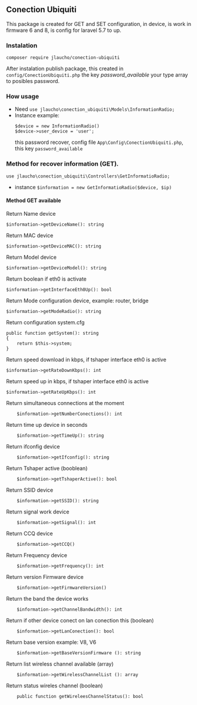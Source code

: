 ## Conection Ubiquiti

This package is created for GET and SET configuration, in device, is work in firmware 6 and 8, 
is config for laravel 5.7 to up.

### Instalation
`composer require jlaucho/conection-ubiquiti`

After instalation publish package, this created in `config/ConectionUbiquiti.php`
the key *password_available* your type array to posibles password.

### How usage

* Need `use jlaucho\conection_ubiquiti\Models\InformationRadio;`
* Instance example: 
    ```
  $device = new InformationRadio()
  $device->user_device = 'user';
  ```
  this password recover, config file `App\Config\ConectionUbiquiti.php`, this key `password_available`
### Method for recover information (GET).
`use jlaucho\conection_ubiquiti\Controllers\GetInformatioRadio;`
* instance `$information = new GetInformatioRadio($device, $ip)`

#### Method GET available

Return Name device
```
$information->getDeviceName(): string
```
Return MAC device
```
$information->getDeviceMAC(): string
```
Return Model device
```
$information->getDeviceModel(): string
```
Return boolean if eth0 is activate
```
$information->getInterfaceEth0Up(): bool
```
Return Mode configuration device, example: router, bridge
```
$information->getModeRadio(): string
```
Return configuration system.cfg
```
public function getSystem(): string
{
    return $this->system;
}
```
Return speed download in kbps, if tshaper interface eth0 is active
```
$information->getRateDownKbps(): int
```
Return speed up in kbps, if tshaper interface eth0 is active
```
$information->getRateUpKbps(): int
```
Return simultaneous connections at the moment
```
    $information->getNumberConections(): int
```
Return time up device in seconds
```
    $information->getTimeUp(): string
```
Return ifconfig device
```
    $information->getIfconfig(): string
``` 
  Return Tshaper active (booblean)
``` 
    $information->getTshaperActive(): bool
```
Return SSID device
```
    $information->getSSID(): string
```

Return signal work device
```
    $information->getSignal(): int
```
Return CCQ device
```
    $information->getCCQ()
```    
Return Frequency device
```
    $information->getFrequency(): int
```
Return version Firmware device
```
    $information->getFirmwareVersion() 
```
Return the band the device works
```
    $information->getChannelBandwidth(): int
```
Return if other device conect on lan conection this (boolean)
```
    $information->getLanConection(): bool 
```
Return base version example: V8, V6
```
    $information->getBaseVersionFirmware (): string 
```   
Return list wireless channel available (array)
```
    $information->getWirelessChannelList (): array 
```   
Return status wireles channel (boolean) 
```
    public function getWireleesChannelStatus(): bool
```